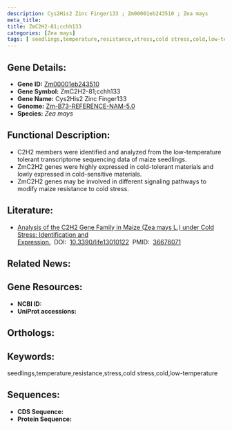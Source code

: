 ```yaml
---
description: Cys2His2 Zinc Finger133 ; Zm00001eb243510 ; Zea mays
meta_title:
title: ZmC2H2-81;cchh133
categories: [Zea mays]
tags: [ seedlings,temperature,resistance,stress,cold stress,cold,low-temperature ]
---
```


## Gene Details:
- **Gene ID:**	[Zm00001eb243510]()
- **Gene Symbol:** ZmC2H2-81;cchh133
- **Gene Name:** Cys2His2 Zinc Finger133
- **Genome:** [Zm-B73-REFERENCE-NAM-5.0]()
- **Species:** *Zea mays*

## Functional Description:
   - C2H2 members were identified and analyzed from the low-temperature tolerant transcriptome sequencing data of maize seedlings.
   - ZmC2H2 genes were highly expressed in cold-tolerant materials and lowly expressed in cold-sensitive materials.
   - ZmC2H2 genes may be involved in different signaling pathways to modify maize resistance to cold stress.

## Literature:
   - [Analysis of the C2H2 Gene Family in Maize (Zea mays L.) under Cold Stress: Identification and Expression.]( https://www.mdpi.com/2075-1729/13/1/122)&nbsp;&nbsp;DOI:&nbsp;&nbsp;[10.3390/life13010122](https://www.mdpi.com/2075-1729/13/1/122)&nbsp;&nbsp;PMID:&nbsp;&nbsp;[36676071](https://pubmed.ncbi.nlm.nih.gov/36676071/)

## Related News:

## Gene Resources:
- **NCBI ID:** [](https://www.ncbi.nlm.nih.gov/gene/?term=)
- **UniProt accessions:** [](https://www.uniprot.org/uniprotkb//entry)

## Orthologs:

## Keywords:
seedlings,temperature,resistance,stress,cold stress,cold,low-temperature

## Sequences:
- **CDS Sequence:**
- **Protein Sequence:**
